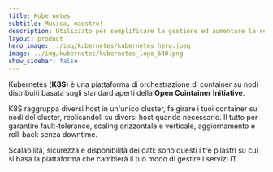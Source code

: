 ```yaml
---
title: Kubernetes
subtitle: Musica, maestro!
description: Utilizzato per semplificare la gestione ed aumentare la resilienza, Kubernetes rappresenta lo standard-de-facto delle piattaforme di orchestrazione di container.
layout: product
hero_image: ../img/kubernetes/kubernetes_hero.jpeg
image: ../img/kubernetes/kubernetes_logo_640.png
show_sidebar: false
---
```

Kubernetes (**K8S**) è una piattaforma di orchestrazione di container su nodi distribuiti basata sugli standard aperti della **Open Cointainer Initiative**.

K8S raggruppa diversi host in un'unico cluster, fa girare i tuoi container sui nodi del cluster, replicandoli su diversi host quando necessario. Il tutto per garantire fault-tolerance, scaling orizzontale e verticale, aggiornamento e roll-back senza downtime.

Scalabilità, sicurezza e disponibilità dei dati: sono questi i tre pilastri su cui si basa la piattaforma che cambierà il tuo modo di gestire i servizi IT.
